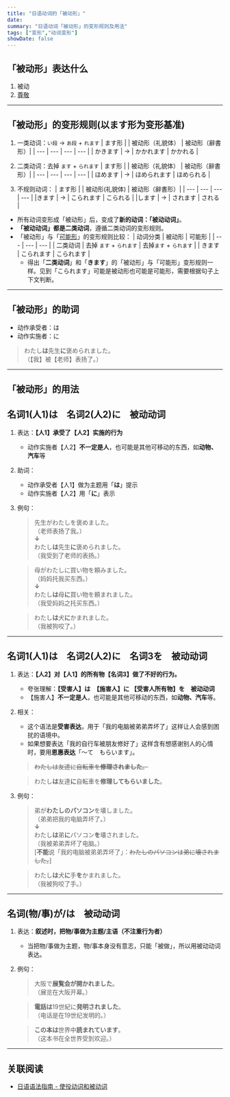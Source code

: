 ```yaml
---
title: "日语动词的「被动形」"
date:
summary: "日语动词「被动形」的变形规则及用法"
tags: ["变形","动词变形"]
showDate: false
---
```


## 「被动形」表达什么
1. 被动
2. [尊敬](/minnano/49-50/#尊敬动词)

---
## 「被动形」的变形规则(以ます形为变形基准)
1. 一类动词：`い段` → `あ段` + `れます`
    | ます形 |  | 被动形（礼貌体） | 被动形（辭書形）|
    | --- | --- | --- | --- |
    | かきます | → | かかれます | かかれる |

2. 二类动词：去掉 `ます` + `られます`
    | ます形 |  | 被动形（礼貌体） | 被动形（辭書形）|
    | --- | --- | --- | --- |
    | ほめます | → | ほめられます | ほめられる |

3. 不规则动词：
	| ます形 |  | 被动形(礼貌体) | 被动形（辭書形）|
	| --- | --- | --- | --- |
	|きます | → | こられます | こられる |
	|します | → | されます | される | 

- 所有动词变形成「被动形」后，变成了**新的动词：「被动动词」**。
- **「被动动词」都是二类动词**，遵循二类动词的变形规则。
- 「被动形」与「[可能形](/transform/potential#可能形的变形规则以ます形为变形基准)」的变形规则比较：
    | 动词分类 | 被动形 | 可能形 |
    | --- | --- | --- |
    | 二类动词 | 去掉 `ます` + `られます` | 去掉`ます` + `られます` |
    | きます | こられます | こられます |
    - 得出「**二类动词**」和「**きます**」的「被动形」与「可能形」变形规则一样。见到「こられます」可能是被动形也可能是可能形，需要根据句子上下文判断。

---
## 「被动形」的助词
- 动作承受者：は
- 动作实施者：に

> わたし**は**先生**に**褒められました。  
 （【我】被【老师】表扬了。）

---
## 「被动形」的用法
## 名词1(人1)は　名词2(人2)に　被动动词
1. 表达：**【人1】承受了【人2】实施的行为**
    - 动作实施者【人2】**不一定是人**，也可能是其他可移动的东西，如**动物、汽车**等
2. 助词：
    - 动作承受者【人1】做为主题用「**は**」提示
    - 动作实施者【人2】用「**に**」表示
3. 例句：
    > 先生がわたしを褒めました。  
     （老师表扬了我。）  
      **↓**  
      わたし**は**先生**に**褒められました。  
     （我受到了老师的表扬。）

    > 母がわたしに買い物を頼みました。  
     （妈妈托我买东西。）  
      **↓**   
      わたし**は**母**に**買い物を頼まれました。  
     （我受妈妈之托买东西。）

    > わたし**は**犬**に**かまれました。  
     （我被狗咬了。）

---
## 名词1(人1)は　名词2(人2)に　名词3を　被动动词
1. 表达：**【人2】对【人1】的所有物【名词3】做了不好的行为。**
    - 夸张理解：**【受害人】は　【施害人】に  【受害人所有物】を　被动动词**
    - 【施害人】**不一定是人**，也可能是其他可移动的东西，如**动物、汽车**等。

2. 相关：
    - 这个语法是**受害表达**，用于「我的电脑被弟弟弄坏了」这样让人会感到困扰的语境中。
    - 如果想要表达「我的自行车被朋友修好了」这样含有想感谢别人的心情时，要用**恩惠表达**「〜て　もらいます」。
    > ~~わたしは友達に自転車を**修理されました**。~~

    > わたし**は**友達**に**自転車を**修理してもらいました**。

3. 例句：
    > 弟が**わたしのパソコン**を壊しました。  
     （弟弟把我的电脑弄坏了。）  
      **↓**  
      わたし**は**弟**に**パソコン**を**壊されました。  
     （我被弟弟弄坏了电脑。）  
      [**不能**说「我的电脑被弟弟弄坏了」：~~わたしのパソコンは弟に壊されました。~~]
    
    > わたし**は**犬**に**手**を**かまれました。  
     （我被狗咬了手。）
     

---
## 名词(物/事)が/は　被动动词
1. 表达：**叙述时，把物/事做为主题/主语（不注重行为者）**
    - 当把物/事做为主题，物/事本身没有意志，只能「被做」，所以用被动动词表达。
2. 例句：
    > 大阪で**展覧会が開かれました**。  
     （展览在大阪开幕。）

    > **電話は**19世紀に**発明されました**。  
     （电话是在19世纪发明的。）

    > **この本は**世界中**読まれています**。  
     （这本书在全世界受到欢迎。）

---
## 关联阅读
- [日语语法指南 - 使役动词和被动词](https://res.wokanxing.info/jpgramma/causepass.html)